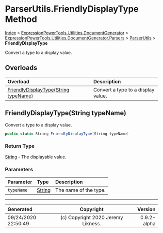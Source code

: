 ﻿# ParserUtils.FriendlyDisplayType Method

[Index](../index.md) > [ExpressionPowerTools.Utilities.DocumentGenerator](ExpressionPowerTools.Utilities.DocumentGenerator.a.md) > [ExpressionPowerTools.Utilities.DocumentGenerator.Parsers](ExpressionPowerTools.Utilities.DocumentGenerator.Parsers.n.md) > [ParserUtils](ExpressionPowerTools.Utilities.DocumentGenerator.Parsers.ParserUtils.cs.md) > **FriendlyDisplayType**

Convert a type to a display value.

## Overloads

| Overload | Description |
| :-- | :-- |
| [FriendlyDisplayType(String typeName)](#friendlydisplaytypestring-typename) | Convert a type to a display value. |
## FriendlyDisplayType(String typeName)

Convert a type to a display value.

```csharp
public static String FriendlyDisplayType(String typeName)
```

### Return Type

 [String](https://docs.microsoft.com/dotnet/api/system.string)  - The displayable value.

### Parameters

| Parameter | Type | Description |
| :-- | :-- | :-- |
| `typeName` | [String](https://docs.microsoft.com/dotnet/api/system.string) | The name of the type. |



---

| Generated | Copyright | Version |
| :-- | :-: | --: |
| 09/24/2020 22:50:49 | (c) Copyright 2020 Jeremy Likness. | 0.9.2-alpha |
